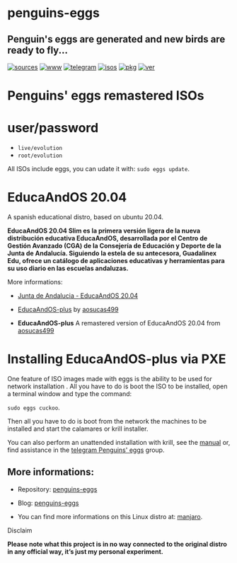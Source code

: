 penguins-eggs
=============

## Penguin&#39;s eggs are generated and new birds are ready to fly...
[![sources](https://img.shields.io/badge/github-sources-cyan)](https://github.com/pieroproietti/penguins-eggs)
[![www](https://img.shields.io/badge/www-blog-cyan)](https://penguins-eggs.net)
[![telegram](https://img.shields.io/badge/telegram-group-cyan)](https://t.me/penguins_eggs)
[![isos](https://img.shields.io/badge/images-ISO-blue)](https://sourceforge.net/projects/penguins-eggs/files/ISOS)
[![pkg](https://img.shields.io/badge/packages-bin-blue)](https://sourceforge.net/projects/penguins-eggs/files/Packages)
[![ver](https://img.shields.io/npm/v/penguins-eggs.svg)](https://npmjs.org/package/penguins-eggs)

# Penguins' eggs remastered ISOs

# user/password
* ```live/evolution```
* ```root/evolution```

All ISOs include eggs, you can udate it with: ```sudo eggs update```.

# EducaAndOS 20.04

A spanish educational distro, based on ubuntu 20.04.

__EducaAndOS 20.04 Slim es la primera versión ligera de la nueva distribución educativa EducaAndOS, desarrollada por el Centro de Gestión Avanzado (CGA) de la Consejería de Educación y Deporte de la Junta de Andalucía. Siguiendo la estela de su antecesora, Guadalinex Edu, ofrece un catálogo de aplicaciones educativas y herramientas para su uso diario en las escuelas andaluzas.__

More informations:

* [Junta de Andalucia - EducaAndOS 20.04](http://www.juntadeandalucia.es/educacion/cga/portal/?page_id=7886) 
* [EducaAndOS-plus](https://github.com/aosucas499/guadalinex) by [aosucas499](https://github.com/aosucas499)


* **EducaAndOS-plus** A remastered version of EducaAndOS 20.04 from [aosucas499](https://github.com/aosucas499)

# Installing EducaAndOS-plus via PXE

One feature of ISO images made with eggs is the ability to be used for network installation . All you have to do is boot the ISO to be installed, open a terminal window and type the command: 

```sudo eggs cuckoo```.

Then all you have to do is boot from the network the machines to be installed and start the calamares or krill installer.

You can also perform an unattended installation with krill, see the [manual](https://penguins-eggs.net/docs/Tutorial/english) or, find assistance in the [telegram Penguins' eggs](https://t.me/penguins_eggs) group.


## More informations:

* Repository: [penguins-eggs](https://github.com/pieroproietti/penguins-eggs)
* Blog: [penguins-eggs](https://penguins-eggs.net)

* You can find more informations on this Linux distro at: [manjaro](https://manjaro.org/).


Disclaim

__Please note what this project is in no way connected to the original distro in any official way, it’s just my personal experiment.__
